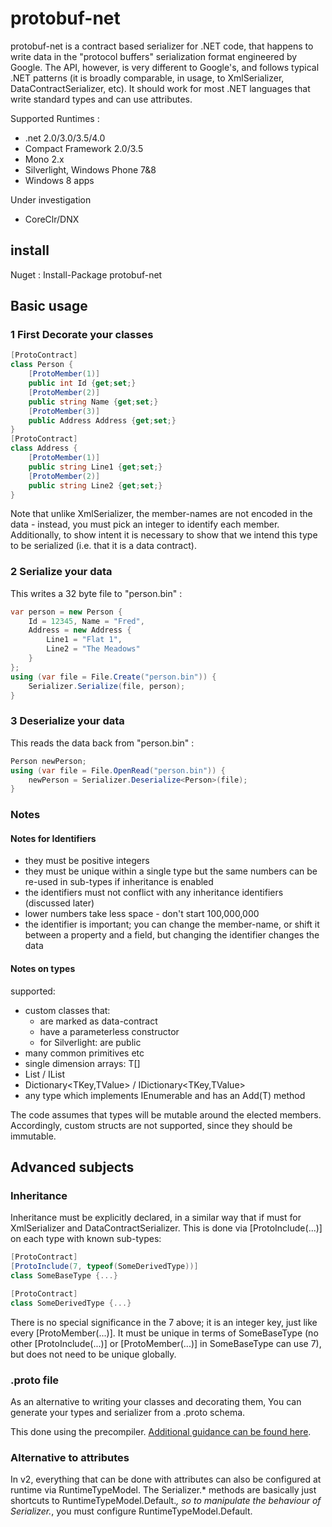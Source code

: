 # protobuf-net
protobuf-net is a contract based serializer for .NET code, that happens to write data in the "protocol buffers" serialization format engineered by Google. The API, however, is very different to Google's, and follows typical .NET patterns (it is broadly comparable, in usage, to XmlSerializer, DataContractSerializer, etc). It should work for most .NET languages that write standard types and can use attributes.

Supported Runtimes :
- .net 2.0/3.0/3.5/4.0
- Compact Framework 2.0/3.5
- Mono 2.x
- Silverlight, Windows Phone 7&8
- Windows 8 apps

Under investigation
- CoreClr/DNX

## install

Nuget : Install-Package protobuf-net 

## Basic usage

### 1 First Decorate your classes
```csharp
[ProtoContract]
class Person {
    [ProtoMember(1)]
    public int Id {get;set;}
    [ProtoMember(2)]
    public string Name {get;set;}
    [ProtoMember(3)]
    public Address Address {get;set;}
}
[ProtoContract]
class Address {
    [ProtoMember(1)]
    public string Line1 {get;set;}
    [ProtoMember(2)]
    public string Line2 {get;set;}
}
```
Note that unlike XmlSerializer, the member-names are not encoded in the data - instead, you must pick an integer to identify each member. Additionally, to show intent it is necessary to show that we intend this type to be serialized (i.e. that it is a data contract).

### 2 Serialize your data

This writes a 32 byte file to "person.bin" :
```csharp
var person = new Person {
    Id = 12345, Name = "Fred",
    Address = new Address {
        Line1 = "Flat 1",
        Line2 = "The Meadows"
    }
};
using (var file = File.Create("person.bin")) {
    Serializer.Serialize(file, person);
}
```

### 3 Deserialize your data

This reads the data back from "person.bin" :
```csharp
Person newPerson;
using (var file = File.OpenRead("person.bin")) {
    newPerson = Serializer.Deserialize<Person>(file);
}
```

### Notes 

#### Notes for Identifiers

* they must be positive integers 
* they must be unique within a single type but the same numbers can be re-used in sub-types if inheritance is enabled 
* the identifiers must not conflict with any inheritance identifiers (discussed later) 
* lower numbers take less space - don't start 100,000,000 
* the identifier is important; you can change the member-name, or shift it between a property and a field, but changing the identifier changes the data 

#### Notes on types

supported: 
* custom classes that: 
  * are marked as data-contract 
  * have a parameterless constructor 
  * for Silverlight: are public 
* many common primitives etc 
* single dimension arrays: T[] 
* List<T> / IList<T> 
* Dictionary<TKey,TValue> / IDictionary<TKey,TValue> 
* any type which implements IEnumerable<T> and has an Add(T) method 

The code assumes that types will be mutable around the elected members. Accordingly, custom structs are not supported, since they should be immutable. 

## Advanced subjects

### Inheritance

Inheritance must be explicitly declared, in a similar way that if must for XmlSerializer and DataContractSerializer. This is done via [ProtoInclude(...)] on each type with known sub-types: 

```csharp
[ProtoContract]
[ProtoInclude(7, typeof(SomeDerivedType))]
class SomeBaseType {...}

[ProtoContract]
class SomeDerivedType {...}
```
There is no special significance in the 7 above; it is an integer key, just like every [ProtoMember(...)]. It must be unique in terms of SomeBaseType (no other [ProtoInclude(...)] or [ProtoMember(...)] in SomeBaseType can use 7), but does not need to be unique globally. 

### .proto file

As an alternative to writing your classes and decorating them, You can generate your types and serializer from a .proto schema. 

This done using the precompiler. [Additional guidance can be found here](http://blog.marcgravell.com/2012/07/introducing-protobuf-net-precompiler.html).

### Alternative to attributes

In v2, everything that can be done with attributes can also be configured at runtime via RuntimeTypeModel. The Serializer.* methods are basically just shortcuts to RuntimeTypeModel.Default.*, so to manipulate the behaviour of Serializer.*, you must configure RuntimeTypeModel.Default. 

